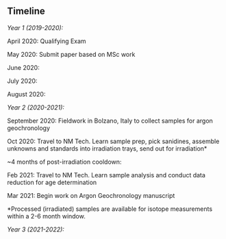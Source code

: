 ## Timeline

*Year 1 (2019-2020):*

April 2020: Qualifying Exam

May 2020: Submit paper based on MSc work

June 2020:

July 2020:

August 2020:

*Year 2 (2020-2021):*

September 2020: Fieldwork in Bolzano, Italy to collect samples for argon geochronology

Oct 2020: Travel to NM Tech. Learn sample prep, pick sanidines, assemble unknowns and standards into irradiation trays, send out for irradiation*

~4 months of post-irradiation cooldown:

Feb 2021: Travel to NM Tech. Learn sample analysis and conduct data reduction for age determination

Mar 2021: Begin work on Argon Geochronology manuscript

*Processed (irradiated) samples are available for isotope measurements within a 2-6 month window. 


*Year 3 (2021-2022):*

